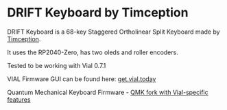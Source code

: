 # DRIFT Keyboard by Timception

DRIFT Keyboard is a 68-key Staggered Ortholinear Split Keyboard made by [Timception](https://github.com/timception).

It uses the RP2040-Zero, has two oleds and roller encoders.

Tested to be working with Vial 0.7.1

VIAL Firmware GUI can be found here:  [get.vial.today](https://get.vial.today/)

Quantum Mechanical Keyboard Firmware - [QMK fork with Vial-specific features](https://github.com/vial-kb/vial-qmk)
